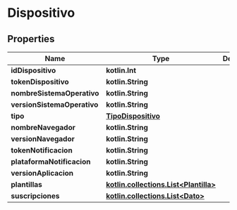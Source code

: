 
# Dispositivo

## Properties
Name | Type | Description | Notes
------------ | ------------- | ------------- | -------------
**idDispositivo** | **kotlin.Int** |  |  [optional]
**tokenDispositivo** | **kotlin.String** |  |  [optional]
**nombreSistemaOperativo** | **kotlin.String** |  |  [optional]
**versionSistemaOperativo** | **kotlin.String** |  |  [optional]
**tipo** | [**TipoDispositivo**](TipoDispositivo.md) |  |  [optional]
**nombreNavegador** | **kotlin.String** |  |  [optional]
**versionNavegador** | **kotlin.String** |  |  [optional]
**tokenNotificacion** | **kotlin.String** |  |  [optional]
**plataformaNotificacion** | **kotlin.String** |  |  [optional]
**versionAplicacion** | **kotlin.String** |  |  [optional]
**plantillas** | [**kotlin.collections.List&lt;Plantilla&gt;**](Plantilla.md) |  |  [optional]
**suscripciones** | [**kotlin.collections.List&lt;Dato&gt;**](Dato.md) |  |  [optional]



